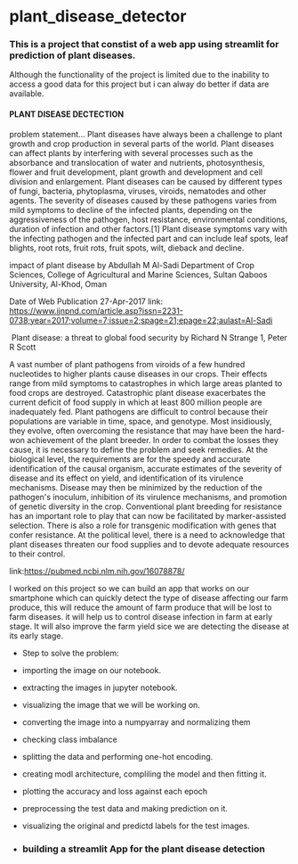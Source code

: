 # plant_disease_detector
### This is a project that constist of a web app using streamlit for prediction of plant diseases.
Although the functionality of the project is limited due to the inability to access a good data for this project but i can alway do better if 
data are available.

#### PLANT DISEASE DECTECTION
problem statement...
Plant diseases have always been a challenge to plant growth and crop production in several parts of the world. Plant diseases can affect plants by interfering with several processes such as the absorbance and translocation of water and nutrients, photosynthesis, flower and fruit development, plant growth and development and cell division and enlargement. Plant diseases can be caused by different types of fungi, bacteria, phytoplasma, viruses, viroids, nematodes and other agents. The severity of diseases caused by these pathogens varies from mild symptoms to decline of the infected plants, depending on the aggressiveness of the pathogen, host resistance, environmental conditions, duration of infection and other factors.[1] Plant disease symptoms vary with the infecting pathogen and the infected part and can include leaf spots, leaf blights, root rots, fruit rots, fruit spots, wilt, dieback and decline.

impact of plant disease by Abdullah M Al-Sadi Department of Crop Sciences, College of Agricultural and Marine Sciences, Sultan Qaboos University, Al-Khod, Oman

Date of Web Publication 27-Apr-2017 link: https://www.ijnpnd.com/article.asp?issn=2231-0738;year=2017;volume=7;issue=2;spage=21;epage=22;aulast=Al-Sadi

​
Plant disease: a threat to global food security by
Richard N Strange 1, Peter R Scott

A vast number of plant pathogens from viroids of a few hundred nucleotides to higher plants cause diseases in our crops. Their effects range from mild symptoms to catastrophes in which large areas planted to food crops are destroyed. Catastrophic plant disease exacerbates the current deficit of food supply in which at least 800 million people are inadequately fed. Plant pathogens are difficult to control because their populations are variable in time, space, and genotype. Most insidiously, they evolve, often overcoming the resistance that may have been the hard-won achievement of the plant breeder. In order to combat the losses they cause, it is necessary to define the problem and seek remedies. At the biological level, the requirements are for the speedy and accurate identification of the causal organism, accurate estimates of the severity of disease and its effect on yield, and identification of its virulence mechanisms. Disease may then be minimized by the reduction of the pathogen's inoculum, inhibition of its virulence mechanisms, and promotion of genetic diversity in the crop. Conventional plant breeding for resistance has an important role to play that can now be facilitated by marker-assisted selection. There is also a role for transgenic modification with genes that confer resistance. At the political level, there is a need to acknowledge that plant diseases threaten our food supplies and to devote adequate resources to their control.

link:https://pubmed.ncbi.nlm.nih.gov/16078878/

I worked on this project so we can build an app that works on our smartphone which can quickly detect the type of disease affecting our farm produce, this will reduce the amount of farm produce that will be lost to farm diseases. it will help us to control disease infection in farm at early stage. It will also improve the farm yield sice we are detecting the disease at its early stage.

* Step to solve the problem:
* importing the image on our notebook.
* extracting the images in jupyter notebook.
* visualizing the image that we will be working on.
* converting the image into a numpyarray and normalizing them
* checking class imbalance
* splitting the data and performing one-hot encoding.
* creating modl architecture, compliling the model and then fitting it.
* plotting the accuracy and loss against each epoch
* preprocessing the test data and making prediction on it.
* visualizing the original and predictd labels for the test images.

* ### building a streamlit App for the plant disease detection
